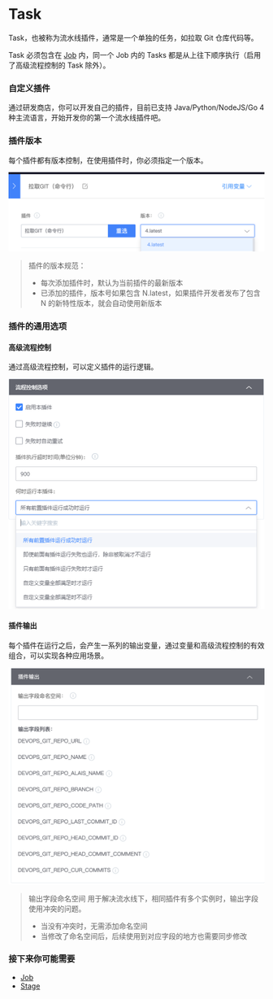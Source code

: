 # Task

Task，也被称为流水线插件，通常是一个单独的任务，如拉取 Git 仓库代码等。

Task 必须包含在 [Job](javascript:void%280%29) 内，同一个 Job 内的 Tasks 都是从上往下顺序执行（启用了高级流程控制的 Task 除外）。

### 自定义插件 <a id="&#x81EA;&#x5B9A;&#x4E49;&#x63D2;&#x4EF6;"></a>

通过研发商店，你可以开发自己的插件，目前已支持 Java/Python/NodeJS/Go 4 种主流语言，开始开发你的第一个流水线插件吧。

### 插件版本 <a id="&#x63D2;&#x4EF6;&#x7248;&#x672C;"></a>

每个插件都有版本控制，在使用插件时，你必须指定一个版本。

![](../../.gitbook/assets/image%20%2833%29.png)

> 插件的版本规范：
>
> * 每次添加插件时，默认为当前插件的最新版本
> * 已添加的插件，版本号如果包含 N.latest，如果插件开发者发布了包含 N 的新特性版本，就会自动使用新版本

### 插件的通用选项 <a id="&#x63D2;&#x4EF6;&#x7684;&#x901A;&#x7528;&#x9009;&#x9879;"></a>

#### 高级流程控制 <a id="&#x9AD8;&#x7EA7;&#x6D41;&#x7A0B;&#x63A7;&#x5236;"></a>

通过高级流程控制，可以定义插件的运行逻辑。

![](../../.gitbook/assets/image%20%284%29.png)

#### 插件输出 <a id="&#x63D2;&#x4EF6;&#x8F93;&#x51FA;"></a>

每个插件在运行之后，会产生一系列的输出变量，通过变量和高级流程控制的有效组合，可以实现各种应用场景。

![](../../.gitbook/assets/image%20%2816%29.png)

> 输出字段命名空间 用于解决流水线下，相同插件有多个实例时，输出字段使用冲突的问题。
>
> * 当没有冲突时，无需添加命名空间
> * 当修改了命名空间后，后续使用到对应字段的地方也需要同步修改

### 接下来你可能需要 <a id="&#x63A5;&#x4E0B;&#x6765;&#x4F60;&#x53EF;&#x80FD;&#x9700;&#x8981;"></a>

* [Job](job.md)
* [Stage](stage.md)


